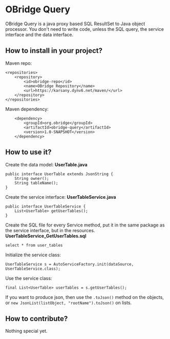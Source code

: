 # OBridge Query

OBridge Query is a java proxy based SQL ResultSet to Java object processor. You don't need to write code, unless the SQL query, the service interface and the data interface.

## How to install in your project?

Maven repo:

    <repositories>
        <repository>
            <id>obridge-repo</id>
            <name>OBridge Repository</name>
            <url>https://karsany.dynv6.net/maven/</url>
        </repository>
    </repositories>

Maven dependency:

        <dependency>
            <groupId>org.obridge</groupId>
            <artifactId>obridge-query</artifactId>
            <version>1.0-SNAPSHOT</version>
        </dependency>

## How to use it?

Create the data model: **UserTable.java**

    public interface UserTable extends JsonString {
        String owner();
        String tableName();
    }

Create the service interface: **UserTableService.java**

    public interface UserTableService {
        List<UserTable> getUserTables();
    }

Create the SQL file for every Service method, put it in the same package as the service interface, but in the resources. **UserTableService_GetUserTables.sql**

    select * from user_tables

Initialize the service class:

    UserTableService s = AutoServiceFactory.init(dataSource, UserTableService.class);

Use the service class:

    final List<UserTable> userTables = s.getUserTables();

If you want to produce json, then use the ```.toJson()``` method on the objects, or ```new JsonList(listObject, "rootName").toJson()``` on lists.

## How to contribute?

Nothing special yet.